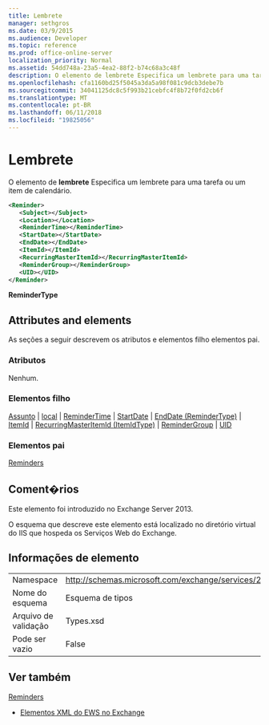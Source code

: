 ```yaml
---
title: Lembrete
manager: sethgros
ms.date: 03/9/2015
ms.audience: Developer
ms.topic: reference
ms.prod: office-online-server
localization_priority: Normal
ms.assetid: 54dd748a-23a5-4ea2-88f2-b74c68a3c48f
description: O elemento de lembrete Especifica um lembrete para uma tarefa ou um item de calendário.
ms.openlocfilehash: cfa1160bd25f5045a3da5a98f081c9dcb3debe7b
ms.sourcegitcommit: 34041125dc8c5f993b21cebfc4f8b72f0fd2cb6f
ms.translationtype: MT
ms.contentlocale: pt-BR
ms.lasthandoff: 06/11/2018
ms.locfileid: "19825056"
---
```

# <a name="reminder"></a>Lembrete

O elemento de **lembrete** Especifica um lembrete para uma tarefa ou um item de calendário. 
  
```XML
<Reminder>
   <Subject></Subject>
   <Location></Location>
   <ReminderTime></ReminderTime>
   <StartDate></StartDate>
   <EndDate></EndDate>
   <ItemId></ItemId>
   <RecurringMasterItemId></RecurringMasterItemId>
   <ReminderGroup></ReminderGroup>
   <UID></UID>
</Reminder>

```

 **ReminderType**
## <a name="attributes-and-elements"></a>Attributes and elements

As seções a seguir descrevem os atributos e elementos filho elementos pai.
  
### <a name="attributes"></a>Atributos

Nenhum.
  
### <a name="child-elements"></a>Elementos filho

[Assunto](subject.md) | [local](location.md) | [ReminderTime](remindertime.md) | [StartDate](startdate.md) | [EndDate (ReminderType)](enddate-remindertype.md) | [ItemId](itemid.md) | [RecurringMasterItemId (ItemIdType)](recurringmasteritemid-itemidtype.md)  |  [ReminderGroup](remindergroup.md) | [UID](uid.md)
  
### <a name="parent-elements"></a>Elementos pai

[Reminders](reminders.md)
  
## <a name="remarks"></a>Coment�rios

Este elemento foi introduzido no Exchange Server 2013.
  
O esquema que descreve este elemento está localizado no diretório virtual do IIS que hospeda os Serviços Web do Exchange.
  
## <a name="element-information"></a>Informações de elemento

|||
|:-----|:-----|
|Namespace  <br/> |http://schemas.microsoft.com/exchange/services/2006/types  <br/> |
|Nome do esquema  <br/> |Esquema de tipos  <br/> |
|Arquivo de validação  <br/> |Types.xsd  <br/> |
|Pode ser vazio  <br/> |False  <br/> |
   
## <a name="see-also"></a>Ver também



[Reminders](reminders.md)


- [Elementos XML do EWS no Exchange](ews-xml-elements-in-exchange.md)

